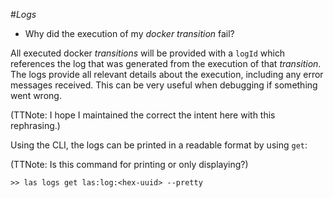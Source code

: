 #*Logs*

- Why did the execution of my *docker transition* fail? 

All executed docker *transitions* will be provided with a `logId` which references the log that was generated from 
the execution of that *transition*. The logs provide all relevant details about the execution, including any error messages received. 
This can be very useful when debugging if something went wrong.

(TTNote: I hope I maintained the correct the intent here with this rephrasing.)

Using the CLI, the logs can be printed in a readable format by using `get`:

(TTNote: Is this command for printing or only displaying?) 

```commandline
>> las logs get las:log:<hex-uuid> --pretty
```
